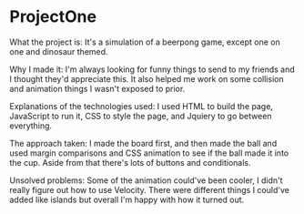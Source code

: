 # ProjectOne


What the project is:
It's a simulation of a beerpong game, except one on one and dinosaur themed.

Why I made it:
I'm always looking for funny things to send to my friends and I thought they'd appreciate this. 
It also helped me work on some collision and animation things I wasn't exposed to prior.

 
 
Explanations of the technologies used:
I used HTML to build the page, JavaScript to run it, CSS to style the page, and Jquiery to go between everything.

The approach taken:
I made the board first, and then made the ball and used margin comparisons and CSS animation to see if the ball made it into the cup. 
Aside from that there's lots of buttons and conditionals.


Unsolved problems:
Some of the animation could've been cooler, I didn't really figure out how to use Velocity. There were different things I could've added like islands
but overall I'm happy with how it turned out.


